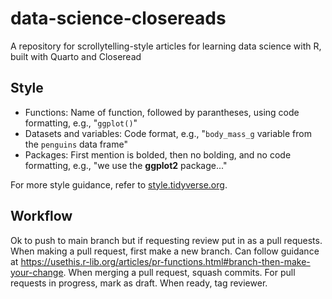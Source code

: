 # data-science-closereads

A repository for scrollytelling-style articles for learning data science with R, built with Quarto and Closeread

## Style

- Functions: Name of function, followed by parantheses, using code formatting, e.g., "`ggplot()`"
- Datasets and variables: Code format, e.g., "`body_mass_g` variable from the `penguins` data frame"
- Packages: First mention is bolded, then no bolding, and no code formatting, e.g., "we use the **ggplot2** package..."

For more style guidance, refer to [style.tidyverse.org](https://style.tidyverse.org/).

## Workflow

Ok to push to main branch but if requesting review put in as a pull requests.
When making a pull request, first make a new branch.
Can follow guidance at <https://usethis.r-lib.org/articles/pr-functions.html#branch-then-make-your-change>.
When merging a pull request, squash commits.
For pull requests in progress, mark as draft.
When ready, tag reviewer.
